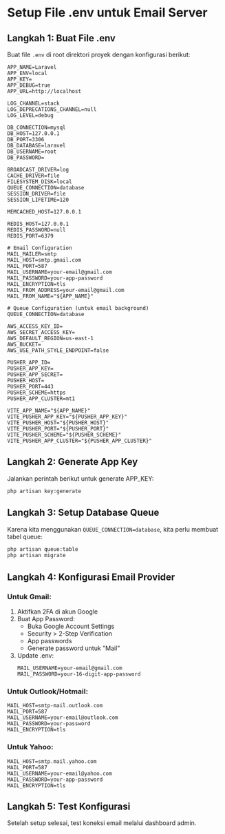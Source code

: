 # Setup File .env untuk Email Server

## Langkah 1: Buat File .env

Buat file `.env` di root direktori proyek dengan konfigurasi berikut:

```env
APP_NAME=Laravel
APP_ENV=local
APP_KEY=
APP_DEBUG=true
APP_URL=http://localhost

LOG_CHANNEL=stack
LOG_DEPRECATIONS_CHANNEL=null
LOG_LEVEL=debug

DB_CONNECTION=mysql
DB_HOST=127.0.0.1
DB_PORT=3306
DB_DATABASE=laravel
DB_USERNAME=root
DB_PASSWORD=

BROADCAST_DRIVER=log
CACHE_DRIVER=file
FILESYSTEM_DISK=local
QUEUE_CONNECTION=database
SESSION_DRIVER=file
SESSION_LIFETIME=120

MEMCACHED_HOST=127.0.0.1

REDIS_HOST=127.0.0.1
REDIS_PASSWORD=null
REDIS_PORT=6379

# Email Configuration
MAIL_MAILER=smtp
MAIL_HOST=smtp.gmail.com
MAIL_PORT=587
MAIL_USERNAME=your-email@gmail.com
MAIL_PASSWORD=your-app-password
MAIL_ENCRYPTION=tls
MAIL_FROM_ADDRESS=your-email@gmail.com
MAIL_FROM_NAME="${APP_NAME}"

# Queue Configuration (untuk email background)
QUEUE_CONNECTION=database

AWS_ACCESS_KEY_ID=
AWS_SECRET_ACCESS_KEY=
AWS_DEFAULT_REGION=us-east-1
AWS_BUCKET=
AWS_USE_PATH_STYLE_ENDPOINT=false

PUSHER_APP_ID=
PUSHER_APP_KEY=
PUSHER_APP_SECRET=
PUSHER_HOST=
PUSHER_PORT=443
PUSHER_SCHEME=https
PUSHER_APP_CLUSTER=mt1

VITE_APP_NAME="${APP_NAME}"
VITE_PUSHER_APP_KEY="${PUSHER_APP_KEY}"
VITE_PUSHER_HOST="${PUSHER_HOST}"
VITE_PUSHER_PORT="${PUSHER_PORT}"
VITE_PUSHER_SCHEME="${PUSHER_SCHEME}"
VITE_PUSHER_APP_CLUSTER="${PUSHER_APP_CLUSTER}"
```

## Langkah 2: Generate App Key

Jalankan perintah berikut untuk generate APP_KEY:

```bash
php artisan key:generate
```

## Langkah 3: Setup Database Queue

Karena kita menggunakan `QUEUE_CONNECTION=database`, kita perlu membuat tabel queue:

```bash
php artisan queue:table
php artisan migrate
```

## Langkah 4: Konfigurasi Email Provider

### Untuk Gmail:
1. Aktifkan 2FA di akun Google
2. Buat App Password:
   - Buka Google Account Settings
   - Security > 2-Step Verification
   - App passwords
   - Generate password untuk "Mail"
3. Update .env:
   ```env
   MAIL_USERNAME=your-email@gmail.com
   MAIL_PASSWORD=your-16-digit-app-password
   ```

### Untuk Outlook/Hotmail:
```env
MAIL_HOST=smtp-mail.outlook.com
MAIL_PORT=587
MAIL_USERNAME=your-email@outlook.com
MAIL_PASSWORD=your-password
MAIL_ENCRYPTION=tls
```

### Untuk Yahoo:
```env
MAIL_HOST=smtp.mail.yahoo.com
MAIL_PORT=587
MAIL_USERNAME=your-email@yahoo.com
MAIL_PASSWORD=your-app-password
MAIL_ENCRYPTION=tls
```

## Langkah 5: Test Konfigurasi

Setelah setup selesai, test koneksi email melalui dashboard admin. 
